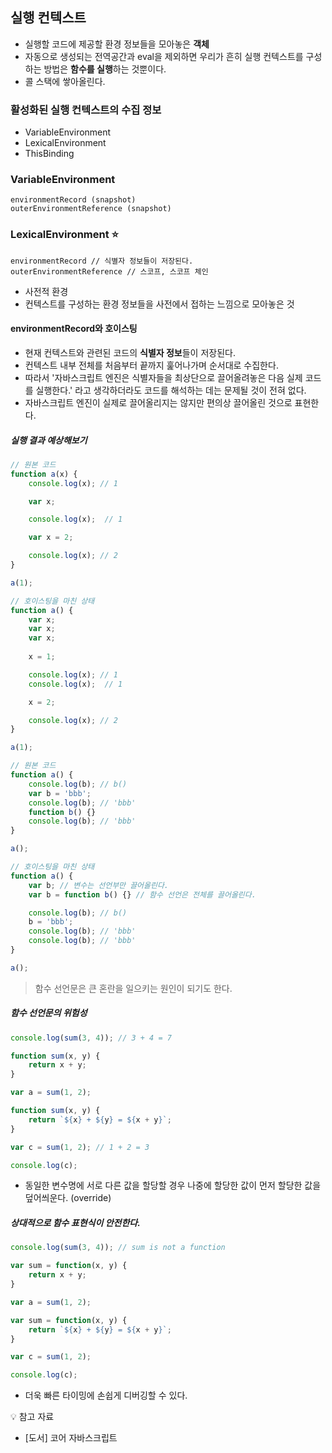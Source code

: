 ## 실행 컨텍스트

- 실행할 코드에 제공할 환경 정보들을 모아놓은 **객체**
- 자동으로 생성되는 전역공간과 eval을 제외하면 우리가 흔히 실행 컨텍스트를 구성하는 방법은 **함수를 실행**하는 것뿐이다.
- 콜 스택에 쌓아올린다. 

### 활성화된 실행 컨텍스트의 수집 정보

- VariableEnvironment
- LexicalEnvironment
- ThisBinding

### VariableEnvironment

```
environmentRecord (snapshot)
outerEnvironmentReference (snapshot)
```

### LexicalEnvironment ⭐️

```
environmentRecord // 식별자 정보들이 저장된다. 
outerEnvironmentReference // 스코프, 스코프 체인
```

- 사전적 환경
- 컨텍스트를 구성하는 환경 정보들을 사전에서 접하는 느낌으로 모아놓은 것

#### environmentRecord와 호이스팅

- 현재 컨텍스트와 관련된 코드의 **식별자 정보**들이 저장된다.
- 컨텍스트 내부 전체를 처음부터 끝까지 훑어나가며 순서대로 수집한다. 
- 따라서 '자바스크립트 엔진은 식별자들을 최상단으로 끌어올려놓은 다음 실제 코드를 실행한다.' 라고 생각하더라도 코드를 해석하는 데는 문제될 것이 전혀 없다.
- 자바스크립트 엔진이 실제로 끌어올리지는 않지만 편의상 끌어올린 것으로 표현한다. 

##### 실행 결과 예상해보기

```javascript
// 원본 코드
function a(x) {
    console.log(x); // 1

    var x; 

    console.log(x);  // 1

    var x = 2; 

    console.log(x); // 2
}

a(1);
```

```javascript
// 호이스팅을 마친 상태
function a() {
    var x;
    var x; 
    var x;
    
    x = 1; 

    console.log(x); // 1 
    console.log(x);  // 1

    x = 2; 

    console.log(x); // 2
}

a(1);
```

```javascript
// 원본 코드
function a() {
    console.log(b); // b()
    var b = 'bbb';
    console.log(b); // 'bbb'
    function b() {}
    console.log(b); // 'bbb'
}

a(); 
```

```javascript
// 호이스팅을 마친 상태
function a() {
    var b; // 변수는 선언부만 끌어올린다. 
    var b = function b() {} // 함수 선언은 전체를 끌어올린다. 

    console.log(b); // b()
    b = 'bbb';
    console.log(b); // 'bbb'
    console.log(b); // 'bbb'
}

a(); 
```

> 함수 선언문은 큰 혼란을 일으키는 원인이 되기도 한다.

##### 함수 선언문의 위험성

```javascript
console.log(sum(3, 4)); // 3 + 4 = 7

function sum(x, y) {
    return x + y; 
}

var a = sum(1, 2);

function sum(x, y) {
    return `${x} + ${y} = ${x + y}`;
}

var c = sum(1, 2); // 1 + 2 = 3

console.log(c);
```

- 동일한 변수명에 서로 다른 값을 할당할 경우 나중에 할당한 값이 먼저 할당한 값을 덮어씌운다. (override)

##### 상대적으로 함수 표현식이 안전한다. 

```javascript
console.log(sum(3, 4)); // sum is not a function

var sum = function(x, y) {
    return x + y; 
}

var a = sum(1, 2);

var sum = function(x, y) {
    return `${x} + ${y} = ${x + y}`;
}

var c = sum(1, 2);

console.log(c);
```

- 더욱 빠른 타이밍에 손쉽게 디버깅할 수 있다. 












💡 참고 자료

- [도서] 코어 자바스크립트 




